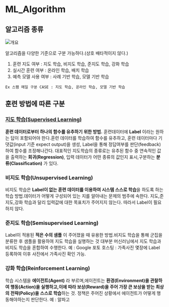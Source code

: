 # ML_Algorithm

## 알고리즘 종류 

![개요](https://miro.medium.com/max/2000/1*8wU0hfUY3UK_D8Y7tbIyFQ.png)

알고리즘을 다양한 기준으로 구분 가능하다.(상호 배타적이지 않다.)
  1. 훈련 지도 여부 : 지도 학습, 비지도 학습, 준지도 학습, 강화 학습
  2. 실시간 훈련 여부 : 온라인 학습, 배치 학습
  3. 예측 모델 사용 여부 : 사례 기반 학습, 모델 기반 학습

    Ex 스팸 메일 구분 CASE : 지도 학습, 온라인 학습, 모델 기반 학습

  ## 훈련 방법에 따른 구분

  ### [지도 학습(Supervised Learning)](./supervisedLearninig/Supervised_Learning.md)
  **훈련 데이터로부터 하나의 함수를 유추하기 위한 방법.** 훈련데이터에 **Label** 이라는 원하는 답이 포함되어야 한다.훈련 데이터를 학습하여 함수를 유추하고, 훈련 데이터마다 기댓값(input 기준 expect output)을 생성, Label을 통해 정답여부를 판단(feedback)하여 함수를 조정해나간다.
대표적인 지도학습의 종류로는 유추된 함수 중 연속적인 값을 출력하는 **회귀(Regression)**, 입력 데이터가 어떤 종류의 값인지 표시,구분하는 **분류(Classification)** 가 있다.

  ### 비지도 학습(Unsupervised Learning)
  비지도 학습은 **Label이 없는 훈련 데이터를 이용하여 시스템 스스로 학습**을 하도록 하는 학습 방법.데이터가 어떻게 구성되어 있는 지를 알아내는 문제의 범주에 속한다. 지도,준지도,강화 학습과 달리 입력값에 대한 목표치가 주어지지 않는다. 따라서 Label이 필요하지 않다.
  ### 준지도 학습(Semisupervised Learning)
  Label이 적용된 **적은 수의 샘플** 이 주어졌을 때 유용한 방법.비지도 학습을 통해 군집을 분류한 후 샘플을 활용하여 지도 학습을 실행하는 것 대부분 머신러닝에서 지도 학습과 비지도 학습을 혼합하여 수행한다.
  예 : Google 포토 호스팅 : 가족사진 몇장에 Label 등록하여 이후 사진에서 가족사진 확인 가능.

  ### 강화 학습(Reinforcement Learning)
학습 시스템을 **에이전트(Agent)** 라 부르며,에이전트는 **환경(Environment)을 관찰하여 행동(Action)을 실행하고,이에 따라 보상(Reward)을 주어 가장 큰 보상을 받는 최상의 전략(Policy)을 스스로 학습**하는 것.
정책은 주어진 상황에서 에이전트가 어떻게 행동해야하는지 판단한다.
예 : 알파고
